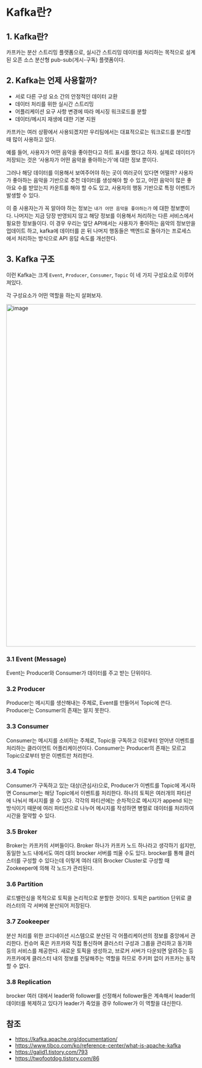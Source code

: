 # Kafka란?

## 1. Kafka란?

카프카는 분산 스트리밍 플랫폼으로, 실시간 스트리밍 데이터를 처리하는 목적으로 설계된 오픈 소스 분산형 pub-sub(게시-구독) 플랫폼이다.

## 2. Kafka는 언제 사용할까?

- 서로 다른 구성 요소 간의 안정적인 데이터 교환
- 데이터 처리를 위한 실시간 스트리밍
- 어플리케이션 요구 사항 변경에 따라 메시징 워크로드를 분할
- 데이터/메시지 재생에 대한 기본 지원

카프카는 여러 상황에서 사용되겠지만 우리팀에서는 대표적으로는 워크로드를 분리할 때 많이 사용하고 있다.

예를 들어, 사용자가 어떤 음악을 좋아한다고 하트 표시를 했다고 하자. 실제로 데이터가 저장되는 것은 ‘사용자가 어떤 음악을 좋아하는가'에 대한 정보 뿐이다.

그러나 해당 데이터를 이용해서 보여주어야 하는 곳이 여러곳이 있다면 어떨까?
사용자가 좋아하는 음악을 기반으로 추천 데이터를 생성해야 할 수 있고, 어떤 음악이 많은 좋아요 수를 받았는지 카운트를 해야 할 수도 있고, 사용자의 행동 기반으로 특정 이벤트가 발생할 수 있다. 

이 중 사용자는가 꼭 알아야 하는 정보는 `내가 어떤 음악을 좋아하는가` 에 대한 정보뿐이다. 나머지는 지금 당장 반영되지 않고 해당 정보를 이용해서 처리하는 다른 서비스에서 필요한 정보들이다.
이 경우 우리는 앞단 API에서는 사용자가 좋아하는 음악의 정보만을 업데이트 하고, kafka에 데이터를 쏜 뒤 나머지 행동들은 백엔드로 돌아가는 프로세스에서 처리하는 방식으로 API 응답 속도를 개선한다.

## 3. Kafka 구조

이런 Kafka는 크게 `Event`, `Producer`, `Consumer`, `Topic` 이 네 가지 구성요소로 이루어져있다.

각 구성요소가 어떤 역할을 하는지 살펴보자.

<img width="907" alt="image" src="https://user-images.githubusercontent.com/37948906/173839025-60b31423-63fd-45e1-9b37-70ac5a9290cc.png">

### 3.1 Event (Message)

Event는 Producer와 Consumer가 데이터를 주고 받는 단위이다.

### 3.2 Producer

Producer는 메시지를 생산해내는 주체로, Event를 만들어서 Topic에 쓴다. Producer는 Consumer의 존재는 알지 못한다.

### 3.3 Consumer

Consumer는 메시지를 소비하는 주체로, Topic을 구독하고 이로부터 얻어낸 이벤트를 처리하는 클라이언트 어플리케이션이다. Consumer는 Producer의 존재는 모르고 Topic으로부터 받은 이벤트만 처리한다.

### 3.4 Topic

Consumer가 구독하고 있는 대상(관심사)으로, Producer가 이벤트를 Topic에 게시하면 Consumer는 해당 Topic에서 이벤트를 처리한다. 하나의 토픽은 여러개의 파티션에 나눠서 메시지를 쓸 수 있다. 각각의 파티션에는 순차적으로 메시지가 append 되는 방식이기 때문에 여러 파티션으로 나누어 메시지를 작성하면 병렬로 데이터를 처리하여 시간을 절약할 수 있다. 

### 3.5 Broker

Broker는 카프카의 서버들이다. Broker 하나가 카프카 노드 하나라고 생각하기 쉽지만, 동일한 노드 내에서도 여러 대의 brocker 서버를 띄울 수도 있다. brocker를 통해 클러스터를 구성할 수 있다는데 이렇게 여러 대의 Brocker Cluster로 구성할 때 Zookeeper에 의해 각 노드가 관리된다.

### 3.6 Partition

로드밸런싱을 목적으로 토픽을 논리적으로 분할한 것이다. 토픽은 partition 단위로 클러스터의 각 서버에 분산되어 저장된다.

### 3.7 Zookeeper

분산 처리를 위한 코디네이션 시스템으로 분산된 각 어플리케이션의 정보를 중앙에서 관리한다. 컨슈머 혹은 카프카와 직접 통신하며 클러스터 구성과 그룹을 관리하고 동기화 등의 서비스를 제공한다.
새로운 토픽을 생성하고, 브로커 서버가 다운되면 알려주는 등 카프카에게 클러스터 내의 정보를 전달해주는 역할을 하므로 주키퍼 없이 카프카는 동작할 수 없다.

### 3.8 Replication

brocker 여러 대에서 leader와 follower를 선정해서 follower들은 계속해서 leader의 데이터를 복제하고 있다가 leader가 죽었을 경우 follower가 이 역할을 대신한다. 

## 참조
- https://kafka.apache.org/documentation/
- https://www.tibco.com/ko/reference-center/what-is-apache-kafka
- https://galid1.tistory.com/793
- https://twofootdog.tistory.com/86